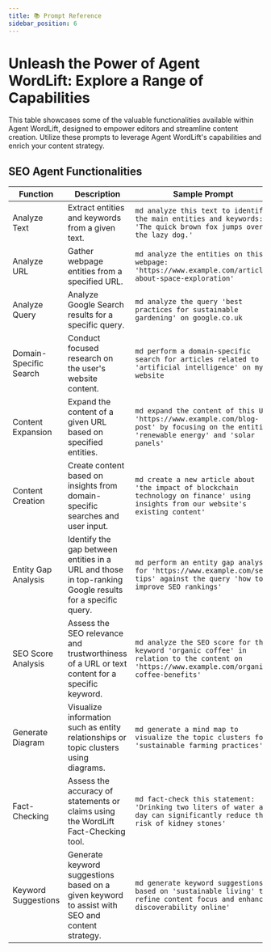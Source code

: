 ```yaml
---
title: 📚 Prompt Reference
sidebar_position: 6
---
```


# Unleash the Power of Agent WordLift: Explore a Range of Capabilities

This table showcases some of the valuable functionalities available within Agent WordLift, designed to empower editors and streamline content creation. Utilize these prompts to leverage Agent WordLift's capabilities and enrich your content strategy.

## SEO Agent Functionalities

| Function | Description | Sample Prompt |
|---|---|---|
| Analyze Text | Extract entities and keywords from a given text. | `md analyze this text to identify the main entities and keywords: 'The quick brown fox jumps over the lazy dog.' ` |
| Analyze URL | Gather webpage entities from a specified URL. | `md analyze the entities on this webpage: 'https://www.example.com/article-about-space-exploration' ` |
| Analyze Query | Analyze Google Search results for a specific query. | `md analyze the query 'best practices for sustainable gardening' on google.co.uk ` |
| Domain-Specific Search | Conduct focused research on the user's website content. | `md perform a domain-specific search for articles related to 'artificial intelligence' on my website `  |
| Content Expansion | Expand the content of a given URL based on specified entities. | `md expand the content of this URL 'https://www.example.com/blog-post' by focusing on the entities 'renewable energy' and 'solar panels' ` |
| Content Creation | Create content based on insights from domain-specific searches and user input. | `md create a new article about 'the impact of blockchain technology on finance' using insights from our website's existing content' ` |
| Entity Gap Analysis | Identify the gap between entities in a URL and those in top-ranking Google results for a specific query. | `md perform an entity gap analysis for 'https://www.example.com/seo-tips' against the query 'how to improve SEO rankings' ` |
| SEO Score Analysis | Assess the SEO relevance and trustworthiness of a URL or text content for a specific keyword. | `md analyze the SEO score for the keyword 'organic coffee' in relation to the content on 'https://www.example.com/organic-coffee-benefits' ` |
| Generate Diagram | Visualize information such as entity relationships or topic clusters using diagrams. | `md generate a mind map to visualize the topic clusters for 'sustainable farming practices' ` |
| Fact-Checking | Assess the accuracy of statements or claims using the WordLift Fact-Checking tool. | `md fact-check this statement: 'Drinking two liters of water a day can significantly reduce the risk of kidney stones' ` |
| Keyword Suggestions | Generate keyword suggestions based on a given keyword to assist with SEO and content strategy. | `md generate keyword suggestions based on 'sustainable living' to refine content focus and enhance discoverability online' `|
